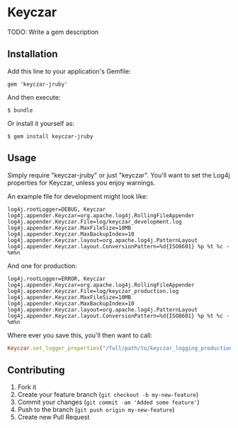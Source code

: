 # Keyczar

TODO: Write a gem description

## Installation

Add this line to your application's Gemfile:

    gem 'keyczar-jruby'

And then execute:

    $ bundle

Or install it yourself as:

    $ gem install keyczar-jruby

## Usage

Simply require "keyczar-jruby" or just "keyczar". You'll want to set the Log4j properties for Keyczar, unless you enjoy warnings.

An example file for development might look like:

```
log4j.rootLogger=DEBUG, Keyczar
log4j.appender.Keyczar=org.apache.log4j.RollingFileAppender
log4j.appender.Keyczar.File=log/keyczar_development.log
log4j.appender.Keyczar.MaxFileSize=10MB
log4j.appender.Keyczar.MaxBackupIndex=10
log4j.appender.Keyczar.layout=org.apache.log4j.PatternLayout
log4j.appender.Keyczar.layout.ConversionPattern=%d{ISO8601} %p %t %c - %m%n
```

And one for production:

```
log4j.rootLogger=ERROR, Keyczar
log4j.appender.Keyczar=org.apache.log4j.RollingFileAppender
log4j.appender.Keyczar.File=log/keyczar_production.log
log4j.appender.Keyczar.MaxFileSize=10MB
log4j.appender.Keyczar.MaxBackupIndex=10
log4j.appender.Keyczar.layout=org.apache.log4j.PatternLayout
log4j.appender.Keyczar.layout.ConversionPattern=%d{ISO8601} %p %t %c - %m%n
```

Where ever you save this, you'll then want to call:

```ruby
Keyczar.set_logger_properties("/full/path/to/keyczar_logging_production.properties")
```

## Contributing

1. Fork it
2. Create your feature branch (`git checkout -b my-new-feature`)
3. Commit your changes (`git commit -am 'Added some feature'`)
4. Push to the branch (`git push origin my-new-feature`)
5. Create new Pull Request
